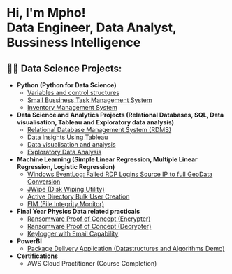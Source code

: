 <h1>Hi, I'm Mpho! <br/>Data Engineer</a>, Data Analyst</a>, Bussiness Intelligence</a></h1>

<h2>👨‍💻 Data Science Projects:</h2>

- <b>Python (Python for Data Science)</b>
  - [Variables and control structures](https://github.com/Mpho-Tshabalala/Variables-and-control-structures-)
  - [Small Bussiness Task Management System](https://github.com/Mpho-Tshabalala/Files-)
  - [Inventory Management System](https://github.com/Mpho-Tshabalala/Object-Oriented-Programming)
- <b>Data Science and Analytics Projects (Relational Databases, SQL, Data visualisation, Tableau and Exploratory data analysis)</b>
  - [Relational Database Management System (RDMS)](https://github.com/Mpho-Tshabalala/Databases)
  - [Data Insights Using Tableau](https://github.com/Mpho-Tshabalala/Tableau)
  - [Data visualisation and analysis](https://github.com/Mpho-Tshabalala/Data-Visualisation-and-Analysis)
  - [Exploratory Data Analysis](https://github.com/Mpho-Tshabalala/Exploratory-Data-Analysis)
- <b>Machine Learning (Simple Linear Regression, Multiple Linear Regression, Logistic Regression)</b>
  - [Windows EventLog: Failed RDP Logins Source IP to full GeoData Conversion](https://github.com/joshmadakor1/Sentinel-Lab)
  - [JWipe (Disk Wiping Utility)](https://github.com/joshmadakor1/Jwipe.PowerShell)
  - [Active Directory Bulk User Creation](https://github.com/joshmadakor1/AD_PS)
  - [FIM (File Integrity Monitor)](https://github.com/joshmadakor1/PowerShell-Integrity-FIM)
- <b>Final Year Physics Data related practicals</b>
  - [Ransomware Proof of Concept (Encrypter)](https://github.com/joshmadakor1/EncrypterPOC)
  - [Ransomware Proof of Concept (Decrypter)](https://github.com/joshmadakor1/DecrypterPOC)
  - [Keylogger with Email Capability](https://github.com/joshmadakor1/Key-Logger-With-Email)
- <b>PowerBI</b>
  - [Package Delivery Application (Datastructures and Algorithms Demo)](https://github.com/joshmadakor1/Package-Delivery-Pathfinding-Algorithm)
- <b>Certifications</b>
  - AWS Cloud Practitioner (Course Completion)


<!--
**joshmadakor1/joshmadakor1** is a ✨ _special_ ✨ repository because its `README.md` (this file) appears on your GitHub profile.

Here are some ideas to get you started:

- 🔭 I’m currently working on ...
- 🌱 I’m currently learning ...
- 👯 I’m looking to collaborate on ...
- 🤔 I’m looking for help with ...
- 💬 Ask me about ...
- 📫 How to reach me: ...
- 😄 Pronouns: ...
- ⚡ Fun fact: ...
-->
